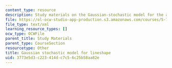 ```yaml
---
content_type: resource
description: Study materials on the Gaussian-stochastic model for the absorption lineshape.
file: https://ol-ocw-studio-app-production.s3.amazonaws.com/courses/5-74-introductory-quantum-mechanics-ii-spring-2009/3773e5d3c223414dc7c56c25b58aa82e_MIT5_74s09_study05.xmcd
file_type: text/xml
learning_resource_types: []
ocw_type: OCWFile
parent_title: Study Materials
parent_type: CourseSection
resourcetype: Other
title: Gaussian stochastic model for lineshape
uid: 3773e5d3-c223-414d-c7c5-6c25b58aa82e
---
```


